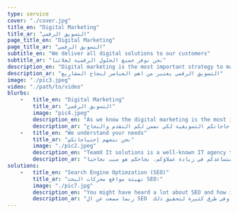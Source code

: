 ```yaml
---
type: service
cover: "./cover.jpg"
title_en: "Digital Marketing"
title_ar: "التسويق الرقمي"
page_title_en: "Digital Marketing"
page_title_ar: "التسويق الرقمي"
subtitle_en: "We deliver all digital solutions to our customers"
subtitle_ar: "نحن نوفر جميع الحلول الرقمية لعلائنا"
description_en: "Digital marketing is the most important strategy to make your business popular"
description_ar: "التسويق الرقمي يعتبر من اهم العناصر لنجاح المشاريع"
image: "./pic3.jpeg"
video: "./path/to/video"
blurbs: 
    -   title_en: "Digital Marketing"
        title_ar: "التسويق الرقمي"
        image: "pic4.jpeg"
        description_en: "As we know the digital marketing is the most important strategy to make your business popular, It helps your business prosper rapidly. TeamX provides this service to adopts certain strategies that capture market and help in booming your business."
        description_ar: "كما نعلم أن التسويق الرقمي من أحدث وسائل الترويج للمنتجات و للخدمات في شبكات التواصل الإجتماعي وفي الإنترنت.تيم إكس يقدم لكم حلول التسويق الرقمي ليتناسب مع متطلباتكمم و حاجاتكم التسويقية لكي نضمن لكم التقدم والنجاح."
    -   title_en: "We understand your needs"
        title_ar: "نحن نتفهم إحتياجاتكم"
        image: "./pic2.jpeg"
        description_en: "TeamX It solutions is a well-known IT agency that understands the importance of additional benefits of digital marketing. We provide you the best IT services and helps in developing the loyal for your business. Your success is our passion."
        description_ar: "تيم إكس تقدم لكم أرقى خدمات التسويق الرقمي بأعلى المعايير التي ستضمن لكم إستمرار تقدم أعمالكم. نحن نقدم لكم أفضل خدمات تقنية المعلومات التي ستساعدكم في زيادة عملاؤكم، نجاحكم هو سبب نجاحنا."
solutions: 
    -   title_en: "Search Engine Optimzation (SEO)"
        title_ar: "تهيئة مواقع محركات البحث SEO:"
        image: "./pic7.jpg"
        description_en: "You might have heard a lot about SEO and how it works, but basically it is the process that effect the visibility of a website or webpage in a web search engine that your pages are worth showing in most important search engines such as Google."
        description_ar: "ربما سمعت عن ال SEO  أو عن تهيئة مواقع محركات البحث وكيف تعمل، ببساطة، هي الطريقة التي تجعل مواقع محركات البحث تظهرالروابط المعنية في النتائج  و الصفحات الأولى في محركات البحث وفي طرق كثيرة لتحقيق ذلك."
---
```


